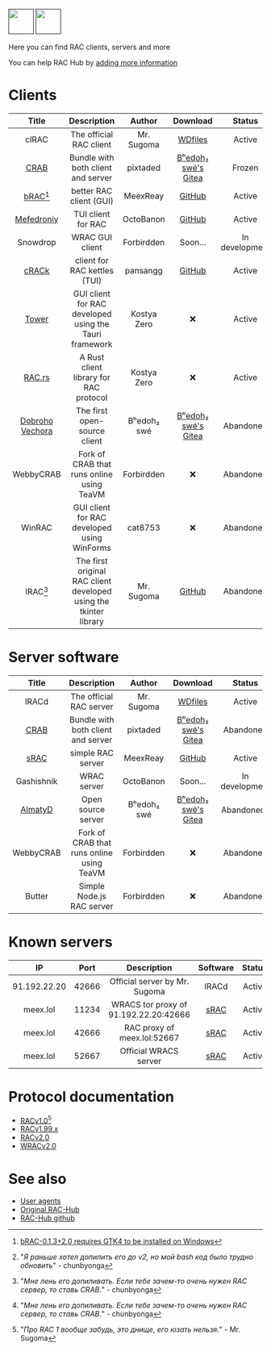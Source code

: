 [<img src="https://github.com/user-attachments/assets/f2be5caa-6246-4a6a-9bee-2b53086f9afb" height="50">]() [<img src="https://github.com/user-attachments/assets/4d35191d-1dbc-4391-a761-6ae7f76ba7af" height="50">]() 

Here you can find RAC clients, servers and more 

You can help RAC Hub by [adding more information](https://github.com/MeexReay/RAC-Hub/pulls)

# Clients

| Title        | Description | Author        | Download     | Status     | Lang | RAC   |   WRAC |
|    :----:    |    :----:   |    :----:     |  :----:  |  :----:    |  :----:    | :----:    | :----: |
| clRAC | The official RAC client | Mr. Sugoma | [WDfiles](https://wdfiles.ru/Ofx7) | Active | C | v2 | ❌ |
| [CRAB](https://gitea.bedohswe.eu.org/pixtaded/crab) | Bundle with both client and server | pixtaded | [Bʰedoh₂ swé's Gitea](https://gitea.bedohswe.eu.org/pixtaded/crab/releases) | Frozen | Java | v1.99.2 | ❌ |
| [bRAC](https://github.com/MeexReay/bRAC)[^1] | better RAC client (GUI) | MeexReay | [GitHub](https://github.com/MeexReay/bRAC/releases) | Active | Rust | v2 | v2 |
| [Mefedroniy](https://github.com/OctoBanon-Main/mefedroniy-client) | TUI client for RAC | OctoBanon | [GitHub](https://github.com/OctoBanon-Main/mefedroniy-client/releases) | Active | Rust | v1.99.2 | ❌ |
| Snowdrop | WRAC GUI client | Forbirdden | Soon... | In development | JavaScript | ❌ | v2 |
| [сRACk](https://github.com/pansangg/cRACk) | client for RAC kettles (TUI) | pansangg | [GitHub](https://github.com/pansangg/cRACk/releases) | Active | Python | v2 | ❌ |
| [Tower](https://github.com/kostya-zero/tower) | GUI client for RAC developed using the Tauri framework | Kostya Zero | ❌ | Active | Rust | v2 | ❌ |
| [RAC.rs](https://github.com/kostya-zero/rac-rs) | A Rust client library for RAC protocol | Kostya Zero | ❌ | Active | Rust | v2 | v2 |
| [Dobroho Vechora](https://gitea.bedohswe.eu.org/bedohswe/dobroho_vechora) | The first open-source client | Bʰedoh₂ swé | [Bʰedoh₂ swé's Gitea](https://gitea.bedohswe.eu.org/bedohswe/dobroho_vechora/src/branch/main/dobroho_vechora.bash) | Abandoned | Bash | v1[^2] | ❌ |
| WebbyCRAB | Fork of CRAB that runs online using TeaVM | Forbirdden | ❌ | Abandoned | Java | v1, v1.99.2 | ❌ |
| WinRAC | GUI client for RAC developed using WinForms | cat8753 | ❌ | Abandoned | C# | v1.99.2 | ❌ |
| lRAC[^3] | The first original RAC client developed using the tkinter library | Mr. Sugoma | [GitHub](https://github.com/The-Stratosphere-Solutions/RAC-Hub/tree/main/Archive/lRAC) | Abandoned | Python | v1 | ❌ |

[^1]: [bRAC-0.1.3+2.0 requires GTK4 to be installed on Windows](https://github.com/MeexReay/bRAC/releases/tag/0.1.3%2B2.0#user-content-window-gui-install)
[^2]: "_Я раньше хотел допилить его до v2, но мой bash код было трудно обновить_" - chunbyonga


# Server software

| Title        | Description | Author        | Download     | Status     | Lang     | RAC   | WRAC |
|    :----:    |    :----:   |    :----:     |  :----:  |  :----:    |  :----:    | :----:    | :----: |
| lRACd | The official RAC server | Mr. Sugoma | [WDfiles](https://wdfiles.ru/Obvt) | Active | C | v2 | ❌ |
| [CRAB](https://gitea.bedohswe.eu.org/pixtaded/crab) | Bundle with both client and server | pixtaded | [Bʰedoh₂ swé's Gitea](https://gitea.bedohswe.eu.org/pixtaded/crab/releases) | Abandoned | Java | v1.99.2 | ❌ |
| [sRAC](https://github.com/MeexReay/sRAC) | simple RAC server | MeexReay | [GitHub](https://github.com/MeexReay/sRAC/releases) | Active | Rust | v2 | v2 | 
| Gashishnik | WRAC server | OctoBanon | Soon... | In development | Rust | ❌ | v2 |
| [AlmatyD](https://gitea.bedohswe.eu.org/bedohswe/almatyd) | Open source server | Bʰedoh₂ swé | [Bʰedoh₂ swé's Gitea](https://gitea.bedohswe.eu.org/bedohswe/almatyd) | Abandoned[^3] | TypeScript | v1 | ❌ |
| WebbyCRAB | Fork of CRAB that runs online using TeaVM | Forbirdden | ❌ | Abandoned | Java | v1, v1.99.2 | ❌ |
| Butter | Simple Node.js RAC server | Forbirdden | ❌ | Abandoned | JavaScript | v1.99, v2 | ❌ |

[^3]: "_Мне лень его допиливать. Если тебе зачем-то очень нужен RAC сервер, то ставь CRAB._" - chunbyonga

# Known servers

| IP        | Port | Description | Software     | Status     | Protocol | Auth |
|    :----:    |    :----:   |    :----:     |  :----:  |  :----:    |  :----:    | :----: |
| 91.192.22.20 | 42666 | Official server by Mr. Sugoma | lRACd | Active | RACv2 | Optional |
| meex.lol | 11234 | WRACS tor proxy of 91.192.22.20:42666 | [sRAC](https://github.com/MeexReay/sRAC) | Active | WRACSv2 | Optional |
| meex.lol | 42666 | RAC proxy of meex.lol:52667 | [sRAC](https://github.com/MeexReay/sRAC) | Active | RACv2 | Required |
| meex.lol | 52667 | Official WRACS server | [sRAC](https://github.com/MeexReay/sRAC) | Active | WRACSv2 | Required |

# Protocol documentation

- [RACv1.0](https://github.com/Forbirdden/RAC-Hub/blob/main/RACv1.md)[^4] 
- [RACv1.99.x](https://github.com/Forbirdden/RAC-Hub/blob/main/RACv1.99.md)
- [RACv2.0](https://github.com/Forbirdden/RAC-Hub/blob/main/RACv2.md)
- [WRACv2.0](https://github.com/Forbirdden/RAC-Hub/blob/main/WRAC.md)

[^4]: "_Про RAC 1 вообще забудь, это днище, его юзать нельзя._" - Mr. Sugoma

# See also

- [User agents](USER_AGENTS.md)
- [Original RAC-Hub](https://github.com/The-Stratosphere-Solutions/RAC-Hub)
- [RAC-Hub github](https://github.com/MeexReay/RAC-Hub)